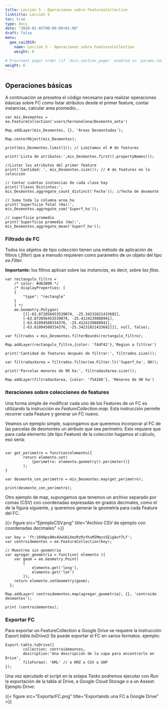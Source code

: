 ```yaml
---
title: Lección 5 - Operaciones sobre FeaturesCollection
linktitle: Lección 5 
toc: true
type: docs
date: "2020-01-05T00:00:00+01:00"
draft: false
menu:
  gee_cai2019:
    name: Lección 5 - Operaciones sobre FeaturesCollection
    weight: 6

# Prev/next pager order (if `docs_section_pager` enabled in `params.toml`)
weight: 6
---
```



## Operaciones básicas 

A continuación se presetna el código necesario para realizar operaciones básicas sobre FC como listar atributos desde el primer feature, contar instancias, calcular area promedio...

```{js}
var mis_Desmontes = ee.FeatureCollection('users/hernanelena/Desmonte_anta')

Map.addLayer(mis_Desmontes, {}, 'Áreas Desmontadas');

Map.centerObject(mis_Desmontes);

print(mis_Desmontes.limit(1)); // Limitamos el # de features

print('Lista de atributos:',mis_Desmontes.first().propertyNames()); 

//Listar los atributos del primer feature
print('Cantidad: ', mis_Desmontes.size()); // # de features en la colección

// Contar cuántas instancias de cada clase hay
print('Clases Distintas:',  mis_Desmontes.aggregate_count_distinct('Fecha')); //fecha de desmonte

// Suma toda la columna area_ha
print('Superficie Total (Ha):', mis_Desmontes.aggregate_sum('Superf_ha'));

// superficie promedio
print('Superficie promedio (Ha):', mis_Desmontes.aggregate_mean('Superf_ha'));
```


### Filtrado de FC

Todos los objetos de tipo colección tienen una método de aplicación de filtros (_.filter_) que a menudo requieren como parámetro de un objeto del tipo _ee.Filter._  

**Importante:** los filtros aplican sobre las *instancias*, es decir, sobre *las filas*.

```{js}
var rectangulo_filtro =
	/* color: #d63000 */
	/* displayProperties: [
  	{
    	"type": "rectangle"
  	}
	] */
	ee.Geometry.Polygon(
    	[[[-63.872056453539074, -25.34231021433682],
      	[-63.872056453539074, -25.4124139888941],
      	[-63.81094500334376, -25.4124139888941],
      	[-63.81094500334376, -25.34231021433682]]], null, false);

var filtrados = mis_Desmontes.filterBounds(rectangulo_filtro);

Map.addLayer(rectangulo_filtro,{color: 'f4df42'},'Region a filtrar')

print('Cantidad de features después de filtrar:', filtrados.size());

var filtradasXarea = filtrados.filter(ee.Filter.lt('Superf_ha', 90));

print('Parcelas menores de 90 ha:', filtradasXarea.size());

Map.addLayer(filtradasXarea, {color: 'f54260'}, 'Menores de 90 ha')
```


### Iteraciones sobre colecciones de features

Una forma simple de modificar cada uno de los Features de un FC es utilizando la instrucción _ee.FeatureCollection.map_. Esta instrucción permite recorrer cada Feature y generar un FC nuevo.

Veamos un ejemplo simple, supongamos que queremos incorporar al FC de las parcelas de desmontes  un atributo que sea perímetro. Esto requiere que para cada elemento (de tipo Feature) de la colección hagamos el cálculo, eso sería:

```{js}

var get_perimetro = function(elemento){
    	return elemento.set(
        	{perimetro: elemento.geometry().perimeter()}
    	);
}

var desmonte_con_perimetro = mis_Desmontes.map(get_perimetro);

print(desmonte_con_perimetro);
```

Otro ejemplo de map, supongamos que tenemos un archivo separado por comas (CSV) con coordenadas expresadas en grados decimales, como el de la figura siguiente, y queremos generar la geometría para cada Feature del FC.


{{< figure src="EjemploCSV.png" title="Archivo CSV de ejemplo con coordenadas decimales" >}}


```{js}
var key = 'ft:1698ps8Hs4UwU6iXmzRzRvYhuMIMmzxSEigAvY7Lf';
var centroidemontes = ee.FeatureCollection(key);

// Muestreo sin geometría
var agregar_geometria = function( elemento ){
	var geom = ee.Geometry.Point(
    	[
        	elemento.get('long'),
        	elemento.get('lat')
    	]);
	return elemento.setGeometry(geom);
  };

Map.addLayer( centroidemontes.map(agregar_geometria), {}, 'centroide desmontes');

print (centroidemontes);
```

### Exportar FC

Para exportar un FeatureCollection a Google Drive se requiere la instrucción _Export.table.toDrive()_
Se puede exportar el FC en varios formatos. ejemplo:

```{js}
Export.table.toDrive({
      	collection: centroidemontes,
      	description:'Una descripción de la capa para encontrarlo en Drive',
      	fileFormat: 'KML' // o KMZ o CSV o SHP
});
```
Una vez ejecutado el script en la solapa _Tasks_ podremos ejecutar con _Run_ la exportación de la tabla al Drive, a Google Cloud Storage o a un Assest. Ejemplo Drive:


{{< figure src="ExportarFC.png" title="Exportando una FC a Google Drive" >}}